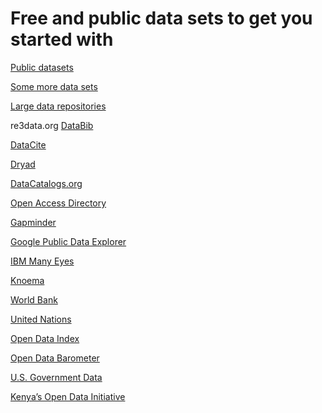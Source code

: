 # Free and public data sets to get you started with

<a href="https://github.com/caesar0301/awesome-public-datasets" target="_blank">Public datasets</a>

<a href="https://www.springboard.com/blog/free-public-data-sets-data-science-project/" target="_blank">Some more data sets</a>

<a href="http://bigdata-madesimple.com/70-websites-to-get-large-data-repositories-for-free/" target="blank">Large data repositories</a>

re3data.org
[DataBib](http://databib.org/)


[DataCite](http://www.datacite.org/)

[Dryad](http://datadryad.org/)

[DataCatalogs.org](http://datacatalogs.org/)

[Open Access Directory](http://oad.simmons.edu/oadwiki/Data_repositories)

[Gapminder](http://www.gapminder.org/data)

[Google Public Data Explorer](https://www.google.com/publicdata/directory)

[IBM Many Eyes](http://www.manyeyes.com/software/analytics/manyeyes/datasets)

[Knoema](http://knoema.com/atlas//)

[World Bank](http://data.worldbank.org/)

[United Nations](http://data.un.org/)

[Open Data Index](https://index.okfn.org/)

[Open Data Barometer](http://www.opendataresearch.org/project/2013/odb)

[U.S. Government Data](https://www.data.gov/)

[Kenya’s Open Data Initiative](https://opendata.go.ke/)

